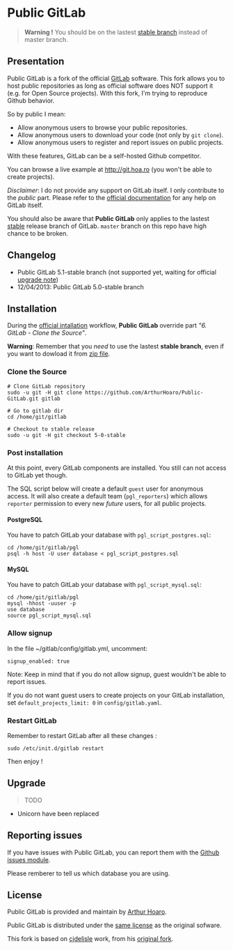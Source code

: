 # Public GitLab

> **Warning !** You should be on the lastest [stable branch](https://github.com/ArthurHoaro/Public-GitLab/) instead of master branch.

## Presentation

Public GitLab is a fork of the official [GitLab](https://github.com/gitlabhq/gitlabhq) software. This fork allows you to host public repositories as long as official software does NOT support it (e.g. for Open Source projects). With this fork, I'm trying to reproduce Github behavior.

So by public I mean:

  * Allow anonymous users to browse your public repositories.
  * Allow anonymous users to download your code (not only by `git clone`).
  * Allow anonymous users to register and report issues on public projects.

With these features, GitLab can be a self-hosted Github competitor.

You can browse a live example at http://git.hoa.ro (you won't be able to create projects).

_Disclaimer_: I do not provide any support on GitLab itself. I only contribute to the _public_ part. Please refer to the [official documentation](https://github.com/gitlabhq/gitlabhq/blob/master/README.md) for any help on GitLab itself.

You should also be aware that **Public GitLab** only applies to the lastest [stable](https://github.com/ArthurHoaro/Public-GitLab/) release branch of GitLab. `master` branch on this repo have high chance to be broken.

## Changelog

  * Public GitLab 5.1-stable branch (not supported yet, waiting for official [upgrade note](https://github.com/gitlabhq/gitlabhq/blob/5-1-stable/doc/update/5.0-to-5.1.md))
  * 12/04/2013: Public GitLab 5.0-stable branch

## Installation

During the [official intallation](https://github.com/gitlabhq/gitlabhq/blob/5-0-stable/doc/install/installation.md) workflow, **Public GitLab** override part _"6. GitLab - Clone the Source"_. 

**Warning**: Remember that you _need_ to use the lastest **stable branch**, even if you want to dowload it from [zip file](https://github.com/ArthurHoaro/Public-GitLab/archive/5-0-stable.zip).

### Clone the Source

    # Clone GitLab repository
    sudo -u git -H git clone https://github.com/ArthurHoaro/Public-GitLab.git gitlab

    # Go to gitlab dir
    cd /home/git/gitlab

    # Checkout to stable release
    sudo -u git -H git checkout 5-0-stable

### Post installation
At this point, every GitLab components are installed. You still can not access to GitLab yet though.

The SQL script below will create a default `guest` user for anonymous access. It will also create a default team (`pgl_reporters`) which allows `reporter` permission to every new _future_ users, for all public projects.

#### PostgreSQL
You have to patch GitLab your database with `pgl_script_postgres.sql`:

    cd /home/git/gitlab/pgl
    psql -h host -U user database < pgl_script_postgres.sql

#### MySQL
You have to patch GitLab your database with `pgl_script_mysql.sql`:

    cd /home/git/gitlab/pgl
    mysql -hhost -uuser -p
    use database
    source pgl_script_mysql.sql

### Allow signup

In the file ~/gitlab/config/gitlab.yml, uncomment:

    signup_enabled: true

Note: Keep in mind that if you do not allow signup, guest wouldn't be able to report issues. 

If you do not want guest users to create projects on your GitLab installation, set `default_projects_limit: 0` in `config/gitlab.yaml`.

### Restart GitLab

Remember to restart GitLab after all these changes :

    sudo /etc/init.d/gitlab restart

Then enjoy !


## Upgrade

> TODO

  * Unicorn have been replaced

## Reporting issues

If you have issues with Public GitLab, you can report them with the [Github issues module](https://github.com/ArthurHoaro/Public-GitLab/issues). 

Please remberer to tell us which database you are using.

## License

Public GitLab is provided and maintain by [Arthur Hoaro](http://hoa.ro).

Public GitLab is distributed under the [same license](https://github.com/ArthurHoaro/Public-GitLab/blob/5-0-stable/LICENSE) as the original sofware.

This fork is based on [cjdelisle](https://github.com/cjdelisle/) work, from his [original fork](https://github.com/cjdelisle/gitboria.com/commit/61db393bfd4fc75c5f046f01b01c7f114f601426).
